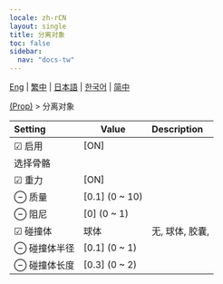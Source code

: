 ```yaml
---
locale: zh-rCN
layout: single
title: 分离对象
toc: false
sidebar:
  nav: "docs-tw"
---
```

[Eng](/dancexr/menu/2025.4/prop/detach_object) | [繁中](/tw/dancexr/menu/2025.4/prop/detach_object) | [日本語](/jp/dancexr/menu/2025.4/prop/detach_object) | [한국어](/kr/dancexr/menu/2025.4/prop/detach_object) | [简中](/zh/dancexr/menu/2025.4/prop/detach_object)

[(Prop)](../menu#(Prop)) > 分离对象



| Setting | Value | Description |
| :--- | --- | :--- |
|<nobr> ☑ 启用</nobr>| [ON] | 
|<nobr> 选择骨骼</nobr>|| 
|<nobr> ☑ 重力</nobr>| [ON] | 
|<nobr> ⊖ 质量</nobr>| [0.1] (0 ~ 10) | 
|<nobr> ⊖ 阻尼</nobr>| [0] (0 ~ 1) | 
|<nobr>☑ 碰撞体</nobr>| 球体 | 无, 球体, 胶囊, 
|<nobr> ⊖ 碰撞体半径</nobr>| [0.1] (0 ~ 1) | 
|<nobr> ⊖ 碰撞体长度</nobr>| [0.3] (0 ~ 2) | 
